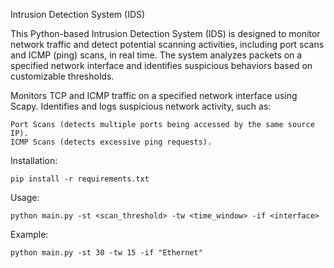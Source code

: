 Intrusion Detection System (IDS)

This Python-based Intrusion Detection System (IDS) is designed to monitor network traffic and detect potential scanning activities, including port scans and ICMP (ping) scans, in real time. The system analyzes packets on a specified network interface and identifies suspicious behaviors based on customizable thresholds.

Monitors TCP and ICMP traffic on a specified network interface using Scapy.
Identifies and logs suspicious network activity, such as:

    Port Scans (detects multiple ports being accessed by the same source IP).
    ICMP Scans (detects excessive ping requests).

Installation:

    pip install -r requirements.txt

Usage:

    python main.py -st <scan_threshold> -tw <time_window> -if <interface>

Example:

    python main.py -st 30 -tw 15 -if "Ethernet"
